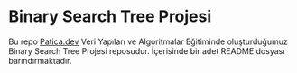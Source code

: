 # **Binary Search Tree Projesi**

Bu repo [Patica.dev](https://www.patika.dev/tr) Veri Yapıları ve Algoritmalar Eğitiminde oluşturduğumuz Binary Search Tree Projesi reposudur. İçerisinde bir adet README dosyası barındırmaktadır.